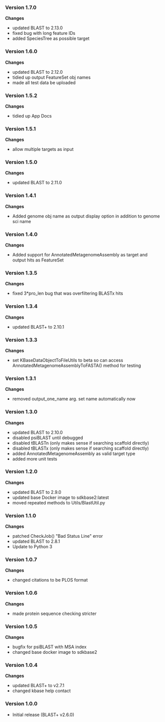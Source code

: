 ### Version 1.7.0
__Changes__
- updated BLAST to 2.13.0
- fixed bug with long feature IDs
- added SpeciesTree as possible target

### Version 1.6.0
__Changes__
- updated BLAST to 2.12.0
- tidied up output FeatureSet obj names
- made all test data be uploaded

### Version 1.5.2
__Changes__
- tidied up App Docs

### Version 1.5.1
__Changes__
- allow multiple targets as input

### Version 1.5.0
__Changes__
- updated BLAST to 2.11.0

### Version 1.4.1
__Changes__
- Added genome obj name as output display option in addition to genome sci name

### Version 1.4.0
__Changes__
- Added support for AnnotatedMetagenomeAssembly as target and output hits as FeatureSet

### Version 1.3.5
__Changes__
- fixed 3*pro_len bug that was overfiltering BLASTx hits

### Version 1.3.4
__Changes__
- updated BLAST+ to 2.10.1

### Version 1.3.3
__Changes__
- set KBaseDataObjectToFileUtils to beta so can access AnnotatedMetagenomeAssemblyToFASTA() method for testing

### Version 1.3.1
__Changes__
- removed output_one_name arg.  set name automatically now

### Version 1.3.0
__Changes__
- updated BLAST to 2.10.0
- disabled psiBLAST until debugged
- disabled tBLASTn (only makes sense if searching scaffold directly)
- disabled tBLASTx (only makes sense if searching scaffold directly)
- added AnnotatedMetagenomeAssembly as valid target type
- added more unit tests

### Version 1.2.0
__Changes__
- updated BLAST to 2.9.0
- updated base Docker image to sdkbase2:latest
- moved repeated methods to Utils/BlastUtil.py

### Version 1.1.0
__Changes__
- patched CheckJob() "Bad Status Line" error
- updated BLAST to 2.8.1
- Update to Python 3

### Version 1.0.7
__Changes__
- changed citations to be PLOS format

### Version 1.0.6
__Changes__
- made protein sequence checking stricter

### Version 1.0.5
__Changes__
- bugfix for psiBLAST with MSA index
- changed base docker image to sdkbase2

### Version 1.0.4
__Changes__
- updated BLAST+ to v2.7.1
- changed kbase help contact

### Version 1.0.0
- Initial release (BLAST+ v2.6.0)
